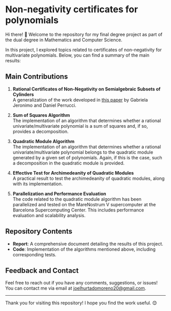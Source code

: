 # Non-negativity certificates for polynomials

Hi there! 👋 Welcome to the repository for my final degree project as part of the dual degree in Mathematics and Computer Science.

In this project, I explored topics related to certificates of non-negativity for multivariate polynomials. Below, you can find a summary of the main results:

## Main Contributions

1. **Rational Certificates of Non-Negativity on Semialgebraic Subsets of Cylinders**  
   A generalization of the work developed in [this paper](https://www.sciencedirect.com/science/article/abs/pii/S0022404923002785) by Gabriela Jeronimo and Daniel Perrucci.

2. **Sum of Squares Algorithm**  
   The implementation of an algorithm that determines whether a rational univariate/multivariate polynomial is a sum of squares and, if so, provides a decomposition.

3. **Quadratic Module Algorithm**  
   The implementation of an algorithm that determines whether a rational univariate/multivariate polynomial belongs to the quadratic module generated by a given set of polynomials. Again, if this is the case, such a decomposition in the quadratic module is provided.

4. **Effective Test for Archimedeanity of Quadratic Modules**  
   A practical result to test the archimedeanity of quadratic modules, along with its implementation.

5. **Parallelization and Performance Evaluation**  
   The code related to the quadratic module algorithm has been parallelized and tested on the MareNostrum V supercomputer at the Barcelona Supercomputing Center. This includes performance evaluation and scalability analysis.

## Repository Contents

- **Report**: A comprehensive document detailing the results of this project.
- **Code**: Implementation of the algorithms mentioned above, including corresponding tests.

## Feedback and Contact

Feel free to reach out if you have any comments, suggestions, or issues! You can contact me via email at [joelhurtadomoreno20@gmail.com](mailto:joelhurtadomoreno20@gmail.com).

---

Thank you for visiting this repository! I hope you find the work useful. 😊
